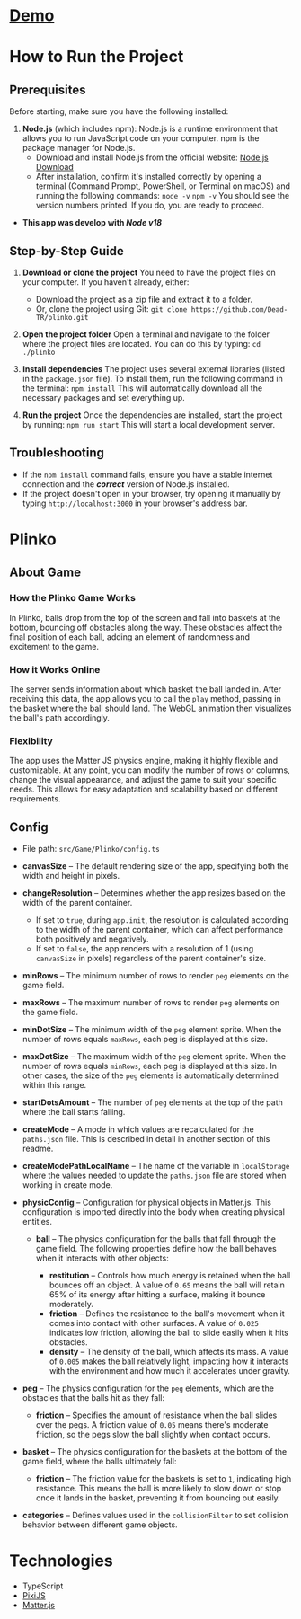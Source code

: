 # [Demo](https://dead-tr.github.io/plinko/)

# How to Run the Project

## Prerequisites

Before starting, make sure you have the following installed:

1. **Node.js** (which includes npm): Node.js is a runtime environment that allows you to run JavaScript code on your computer. npm is the package manager for Node.js.
   - Download and install Node.js from the official website: [Node.js Download](https://nodejs.org/)
   - After installation, confirm it's installed correctly by opening a terminal (Command Prompt, PowerShell, or Terminal on macOS) and running the following commands:
     `node -v`
     `npm -v`
     You should see the version numbers printed. If you do, you are ready to proceed.

- **This app was develop with _Node v18_**

## Step-by-Step Guide

1. **Download or clone the project**
   You need to have the project files on your computer. If you haven't already, either:

   - Download the project as a zip file and extract it to a folder.
   - Or, clone the project using Git:
     `git clone https://github.com/Dead-TR/plinko.git`

2. **Open the project folder**
   Open a terminal and navigate to the folder where the project files are located. You can do this by typing:
   `cd ./plinko`

3. **Install dependencies**
   The project uses several external libraries (listed in the `package.json` file). To install them, run the following command in the terminal:
   `npm install`
   This will automatically download all the necessary packages and set everything up.

4. **Run the project**
   Once the dependencies are installed, start the project by running:
   `npm run start`
   This will start a local development server.

## Troubleshooting

- If the `npm install` command fails, ensure you have a stable internet connection and the **_correct_** version of Node.js installed.
- If the project doesn't open in your browser, try opening it manually by typing `http://localhost:3000` in your browser's address bar.

# Plinko

## About Game

### How the Plinko Game Works

In Plinko, balls drop from the top of the screen and fall into baskets at the bottom, bouncing off obstacles along the way. These obstacles affect the final position of each ball, adding an element of randomness and excitement to the game.

### How it Works Online

The server sends information about which basket the ball landed in. After receiving this data, the app allows you to call the `play` method, passing in the basket where the ball should land. The WebGL animation then visualizes the ball's path accordingly.

### Flexibility

The app uses the Matter JS physics engine, making it highly flexible and customizable. At any point, you can modify the number of rows or columns, change the visual appearance, and adjust the game to suit your specific needs. This allows for easy adaptation and scalability based on different requirements.

## Config

- File path: `src/Game/Plinko/config.ts`

- **canvasSize** – The default rendering size of the app, specifying both the width and height in pixels.

- **changeResolution** – Determines whether the app resizes based on the width of the parent container.

  - If set to `true`, during `app.init`, the resolution is calculated according to the width of the parent container, which can affect performance both positively and negatively.
  - If set to `false`, the app renders with a resolution of 1 (using `canvasSize` in pixels) regardless of the parent container's size.

- **minRows** – The minimum number of rows to render `peg` elements on the game field.

- **maxRows** – The maximum number of rows to render `peg` elements on the game field.

- **minDotSize** – The minimum width of the `peg` element sprite. When the number of rows equals `maxRows`, each peg is displayed at this size.

- **maxDotSize** – The maximum width of the `peg` element sprite. When the number of rows equals `minRows`, each peg is displayed at this size. In other cases, the size of the `peg` elements is automatically determined within this range.

- **startDotsAmount** – The number of `peg` elements at the top of the path where the ball starts falling.

- **createMode** – A mode in which values are recalculated for the `paths.json` file. This is described in detail in another section of this readme.

- **createModePathLocalName** – The name of the variable in `localStorage` where the values needed to update the `paths.json` file are stored when working in create mode.

- **physicConfig** – Configuration for physical objects in Matter.js. This configuration is imported directly into the body when creating physical entities.

  - **ball** – The physics configuration for the balls that fall through the game field. The following properties define how the ball behaves when it interacts with other objects:

    - **restitution** – Controls how much energy is retained when the ball bounces off an object. A value of `0.65` means the ball will retain 65% of its energy after hitting a surface, making it bounce moderately.
    - **friction** – Defines the resistance to the ball's movement when it comes into contact with other surfaces. A value of `0.025` indicates low friction, allowing the ball to slide easily when it hits obstacles.
    - **density** – The density of the ball, which affects its mass. A value of `0.005` makes the ball relatively light, impacting how it interacts with the environment and how much it accelerates under gravity.

- **peg** – The physics configuration for the `peg` elements, which are the obstacles that the balls hit as they fall:

  - **friction** – Specifies the amount of resistance when the ball slides over the pegs. A friction value of `0.05` means there's moderate friction, so the pegs slow the ball slightly when contact occurs.

- **basket** – The physics configuration for the baskets at the bottom of the game field, where the balls ultimately fall:

  - **friction** – The friction value for the baskets is set to `1`, indicating high resistance. This means the ball is more likely to slow down or stop once it lands in the basket, preventing it from bouncing out easily.

- **categories** – Defines values used in the `collisionFilter` to set collision behavior between different game objects.

# Technologies

- TypeScript
- [PixiJS](https://pixijs.com/)
- [Matter.js](https://brm.io/matter-js/)
